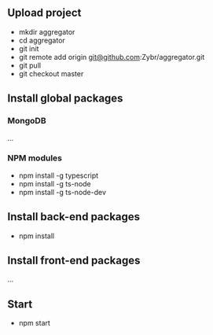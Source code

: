 ## Upload project
+ mkdir aggregator
+ cd aggregator
+ git init
+ git remote add origin git@github.com:Zybr/aggregator.git
+ git pull
+ git checkout master

## Install global packages
### MongoDB
...
### NPM modules
+ npm install -g typescript
+ npm install -g ts-node
+ npm install -g ts-node-dev

## Install back-end packages
+ npm install

## Install front-end packages
...

## Start
+ npm start
